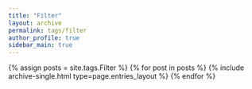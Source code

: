 ```yaml
---
title: "Filter"
layout: archive
permalink: tags/filter
author_profile: true
sidebar_main: true
---
```



{% assign posts = site.tags.Filter %}
{% for post in posts %} {% include archive-single.html type=page.entries_layout %} {% endfor %}
